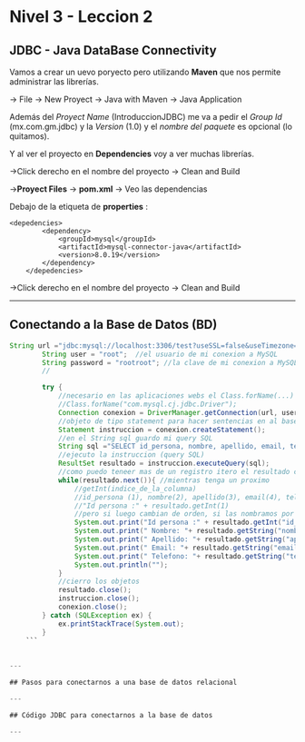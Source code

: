 # Nivel 3 - Leccion 2

## JDBC - Java DataBase Connectivity


Vamos a crear un uevo poryecto pero utilizando **Maven** que nos permite administrar las librerías.

-> File -> New Proyect -> Java with Maven -> Java Application 

Además del *Proyect Name* (IntroduccionJDBC) me va a pedir el *Group Id* (mx.com.gm.jdbc) y la *Version* (1.0) y el *nombre del paquete* es opcional (lo quitamos).

Y al ver el proyecto en **Dependencies** voy a ver muchas librerías.

->Click derecho en el nombre del proyecto -> Clean and Build

->**Proyect Files** -> **pom.xml** -> Veo las dependencias

Debajo de la etiqueta de **properties** :

```
<depedencies>
        <dependency>
            <groupId>mysql</groupId>
            <artifactId>mysql-connector-java</artifactId>
            <version>8.0.19</version>
        </dependency>
    </depedencies>
 ```   

->Click derecho en el nombre del proyecto -> Clean and Build

---

## Conectando a la Base de Datos (BD)

```JAVA
String url ="jdbc:mysql://localhost:3306/test?useSSL=false&useTimezone=true&serverTimezone=UTC&allowPublicKeyRetrieval=true";
        String user = "root";  //el usuario de mi conexion a MySQL
        String password = "rootroot"; //la clave de mi conexion a MySQL
        //

        try {
            //necesario en las aplicaciones webs el Class.forName(...)
            //Class.forName("com.mysql.cj.jdbc.Driver");
            Connection conexion = DriverManager.getConnection(url, user, password);
            //objeto de tipo statement para hacer sentencias en al base de datos
            Statement instruccion = conexion.createStatement();
            //en el String sql guardo mi query SQL
            String sql ="SELECT id_persona, nombre, apellido, email, telefono FROM persona";
            //ejecuto la instruccion (query SQL)
            ResultSet resultado = instruccion.executeQuery(sql);
            //como puedo teneer mas de un registro itero el resultado con un ciclo while
            while(resultado.next()){ //mientras tenga un proximo
                //getInt(indice_de_la_columna)
                //id_persona (1), nombre(2), apellido(3), email(4), telefono(5)
                //"Id persona :" + resultado.getInt(1)
                //pero si luego cambian de orden, si las nombramos por el nombre no tneemos problema
                System.out.print("Id persona :" + resultado.getInt("id_persona"));
                System.out.print(" Nombre: "+ resultado.getString("nombre"));
                System.out.print(" Apellido: "+ resultado.getString("apellido"));
                System.out.print(" Email: "+ resultado.getString("email"));
                System.out.print(" Telefono: "+ resultado.getString("telefono"));
                System.out.println("");
            }
            //cierro los objetos
            resultado.close();
            instruccion.close();
            conexion.close();
        } catch (SQLException ex) {
            ex.printStackTrace(System.out);
        }
    ```
    
    
---

## Pasos para conectarnos a una base de datos relacional

---

## Código JDBC para conectarnos a la base de datos

---
